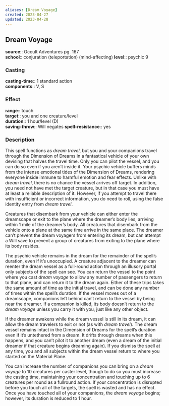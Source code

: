 ```yaml
---
aliases: [Dream Voyage]
created: 2023-04-27
updated: 2023-04-28
---
```


## Dream Voyage

**source**:: Occult Adventures pg. 167  
**school**:: conjuration (teleportation) (mind-affecting)
**level**:: psychic 9

### Casting

**casting-time**:: 1 standard action  
**components**:: V, S

### Effect

**range**:: touch  
**target**:: you and one creature/level  
**duration**:: 1 hour/level (D)  
**saving-throw**:: Will negates
**spell-resistance**:: yes

### Description

This spell functions as *dream travel*, but you and your companions travel through the Dimension of Dreams in a fantastical vehicle of your own devising that halves the travel time. Only you can pilot the vessel, and you can do so even if you aren’t inside it. Your psychic vehicle buffers minds from the intense emotional tides of the Dimension of Dreams, rendering everyone inside immune to harmful emotion and fear effects. Unlike with *dream travel*, there is no chance the vessel arrives off target. In addition, you need not have met the target creature, but in that case you must have at least a reliable description of it. However, if you attempt to travel there with insufficient or incorrect information, you do need to roll, using the false identity entry from *dream travel*.  
  
Creatures that disembark from your vehicle can either enter the dreamscape or exit to the plane where the dreamer’s body lies, arriving within 1 mile of the dreamer’s body. All creatures that disembark from the vehicle onto a plane at the same time arrive in the same place. The dreamer can’t prevent the dream voyagers from entering its dream, but can attempt a Will save to prevent a group of creatures from exiting to the plane where its body resides.  
  
The psychic vehicle remains in the dream for the remainder of the spell’s duration, even if it’s unoccupied. A creature adjacent to the dreamer can reenter the dream vessel as a full-round action through an illusory portal only subjects of the spell can see. You can return the vessel to the point where you cast *dream voyage* to allow any number of passengers to return to that plane, and can return it to the dream again. Either of these trips takes the same amount of time as the initial travel, and can be done any number of times within the spell’s duration. If the vessel moves out of a dreamscape, companions left behind can’t return to the vessel by being near the dreamer. If a companion is killed, its body doesn’t return to the *dream voyage* unless you carry it with you, just like any other object.  
  
If the dreamer awakens while the dream vessel is still in its dream, it can allow the dream travelers to exit or not (as with *dream travel*). The dream vessel remains intact in the Dimension of Dreams for the spell’s duration even if it’s untethered from a dream. It drifts through dreams when this happens, and you can’t pilot it to another dream (even a dream of the initial dreamer if that creature begins dreaming again). If you dismiss the spell at any time, you and all subjects within the dream vessel return to where you started on the Material Plane.  
  
You can increase the number of companions you can bring on a *dream voyage* to 10 creatures per caster level, though to do so you must increase the casting time, maintaining your concentration and touching up to 6 creatures per round as a fullround action. If your concentration is disrupted before you touch all of the targets, the spell is wasted and has no effect. Once you have touched all of your companions, the *dream voyage* begins; however, its duration is reduced to 1 hour.
